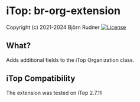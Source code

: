 # iTop: br-org-extension

Copyright (c) 2021-2024 Björn Rudner
[![License](https://img.shields.io/github/license/rudnerbjoern/iTop-br-org-extension)](https://github.com/rudnerbjoern/iTop-br-org-extension/blob/main/LICENSE)

## What?

Adds additional fields to the iTop Organization class.

## iTop Compatibility

The extension was tested on iTop 2.7.11
